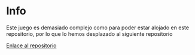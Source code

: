 # Info
Este juego es demasiado complejo como para poder estar alojado en este repositorio, por lo que lo hemos desplazado al siguiente repositorio

[Enlace al repositorio](https://github.com/broslunas0/Zelda)